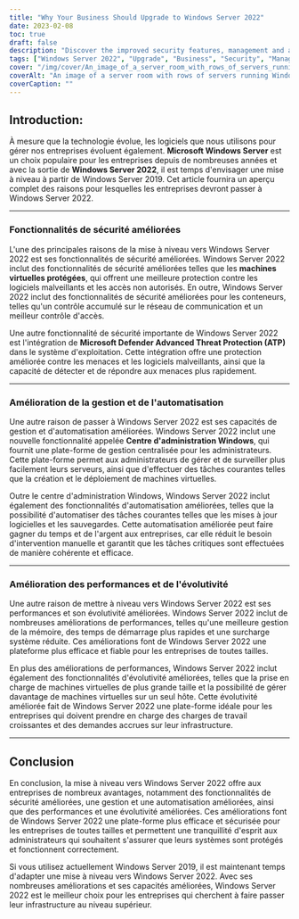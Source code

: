 ```yaml
---
title: "Why Your Business Should Upgrade to Windows Server 2022"
date: 2023-02-08
toc: true
draft: false
description: "Discover the improved security features, management and automation capabilities, and performance and scalability of Windows Server 2022, making it the best choice for businesses looking to upgrade from Windows Server 2019."
tags: ["Windows Server 2022", "Upgrade", "Business", "Security", "Management", "Automation", "Performance", "Scalability", "Windows Server 2019"]
cover: "/img/cover/An_image_of_a_server_room_with_rows_of_servers_running.png"
coverAlt: "An image of a server room with rows of servers running Windows Server 2022. The servers should be neatly arranged and well-lit, suggesting a well-maintained and efficient IT infrastructure."
coverCaption: ""
---
```


## Introduction:  À mesure que la technologie évolue, les logiciels que nous utilisons pour gérer nos entreprises évoluent également. **Microsoft Windows Server** est un choix populaire pour les entreprises depuis de nombreuses années et avec la sortie de **Windows Server 2022**, il est temps d'envisager une mise à niveau à partir de Windows Server 2019. Cet article fournira un aperçu complet des raisons pour lesquelles les entreprises devront passer à Windows Server 2022.  __________________________________________________________________________________  ### Fonctionnalités de sécurité améliorées  L'une des principales raisons de la mise à niveau vers Windows Server 2022 est ses fonctionnalités de sécurité améliorées. Windows Server 2022 inclut des fonctionnalités de sécurité améliorées telles que les **machines virtuelles protégées**, qui offrent une meilleure protection contre les logiciels malveillants et les accès non autorisés. En outre, Windows Server 2022 inclut des fonctionnalités de sécurité améliorées pour les conteneurs, telles qu'un contrôle accumulé sur le réseau de communication et un meilleur contrôle d'accès.  Une autre fonctionnalité de sécurité importante de Windows Server 2022 est l'intégration de **Microsoft Defender Advanced Threat Protection (ATP)** dans le système d'exploitation. Cette intégration offre une protection améliorée contre les menaces et les logiciels malveillants, ainsi que la capacité de détecter et de répondre aux menaces plus rapidement.  __________________________________________________________________________________  ### Amélioration de la gestion et de l'automatisation  Une autre raison de passer à Windows Server 2022 est ses capacités de gestion et d'automatisation améliorées. Windows Server 2022 inclut une nouvelle fonctionnalité appelée **Centre d'administration Windows**, qui fournit une plate-forme de gestion centralisée pour les administrateurs. Cette plate-forme permet aux administrateurs de gérer et de surveiller plus facilement leurs serveurs, ainsi que d'effectuer des tâches courantes telles que la création et le déploiement de machines virtuelles.  Outre le centre d'administration Windows, Windows Server 2022 inclut également des fonctionnalités d'automatisation améliorées, telles que la possibilité d'automatiser des tâches courantes telles que les mises à jour logicielles et les sauvegardes. Cette automatisation améliorée peut faire gagner du temps et de l'argent aux entreprises, car elle réduit le besoin d'intervention manuelle et garantit que les tâches critiques sont effectuées de manière cohérente et efficace.  __________________________________________________________________________________  ### Amélioration des performances et de l'évolutivité  Une autre raison de mettre à niveau vers Windows Server 2022 est ses performances et son évolutivité améliorées. Windows Server 2022 inclut de nombreuses améliorations de performances, telles qu'une meilleure gestion de la mémoire, des temps de démarrage plus rapides et une surcharge système réduite. Ces améliorations font de Windows Server 2022 une plateforme plus efficace et fiable pour les entreprises de toutes tailles.  En plus des améliorations de performances, Windows Server 2022 inclut également des fonctionnalités d'évolutivité améliorées, telles que la prise en charge de machines virtuelles de plus grande taille et la possibilité de gérer davantage de machines virtuelles sur un seul hôte. Cette évolutivité améliorée fait de Windows Server 2022 une plate-forme idéale pour les entreprises qui doivent prendre en charge des charges de travail croissantes et des demandes accrues sur leur infrastructure.  __________________________________________________________________________________  ## Conclusion  En conclusion, la mise à niveau vers Windows Server 2022 offre aux entreprises de nombreux avantages, notamment des fonctionnalités de sécurité améliorées, une gestion et une automatisation améliorées, ainsi que des performances et une évolutivité améliorées. Ces améliorations font de Windows Server 2022 une plate-forme plus efficace et sécurisée pour les entreprises de toutes tailles et permettent une tranquillité d'esprit aux administrateurs qui souhaitent s'assurer que leurs systèmes sont protégés et fonctionnent correctement.  Si vous utilisez actuellement Windows Server 2019, il est maintenant temps d'adapter une mise à niveau vers Windows Server 2022. Avec ses nombreuses améliorations et ses capacités améliorées, Windows Server 2022 est le meilleur choix pour les entreprises qui cherchent à faire passer leur infrastructure au niveau supérieur.